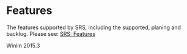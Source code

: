 # Features

The features supported by SRS, including the supported, planing and backlog. Please see: [SRS: Features](https://github.com/ossrs/srs/tree/2.0release#features)

Winlin 2015.3
